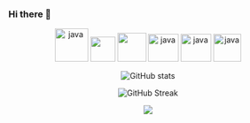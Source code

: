 ### Hi there 👋

<p align="center">

  

<p align="center">
      <img src="https://www.vectorlogo.zone/logos/java/java-icon.svg" alt="java" width="60" height="60"/>
      <img src="https://upload.wikimedia.org/wikipedia/commons/d/d5/Selenium_Logo.png" height="45"></a></code>
      <img src="https://upload.wikimedia.org/wikipedia/commons/9/95/Font_Awesome_5_brands_github.svg" height="52"></a></code>
      <img src="https://www.vectorlogo.zone/logos/git-scm/git-scm-icon.svg" alt="java" width="55" height="50"/>
      <img src="https://www.vectorlogo.zone/logos/atlassian_jira/atlassian_jira-icon.svg" alt="java" width="55" height="50"/>
      <img src="https://www.vectorlogo.zone/logos/w3_html5/w3_html5-icon.svg" alt="java" width="50" height="50"/>







<div align="center">





  ![GitHub stats](https://github-readme-stats.vercel.app/api?username=TheHatipoglu&show_icons=true&theme=radical)

  ![GitHub Streak](https://github-readme-streak-stats.herokuapp.com/?user=TheHatipoglu&theme=highcontrast)
  
  <img src="https://github-readme-stats.vercel.app/api/top-langs/?username=TheHatipoglu&layout=compact&langs_count-16&theme=dracula"/>




</div>

